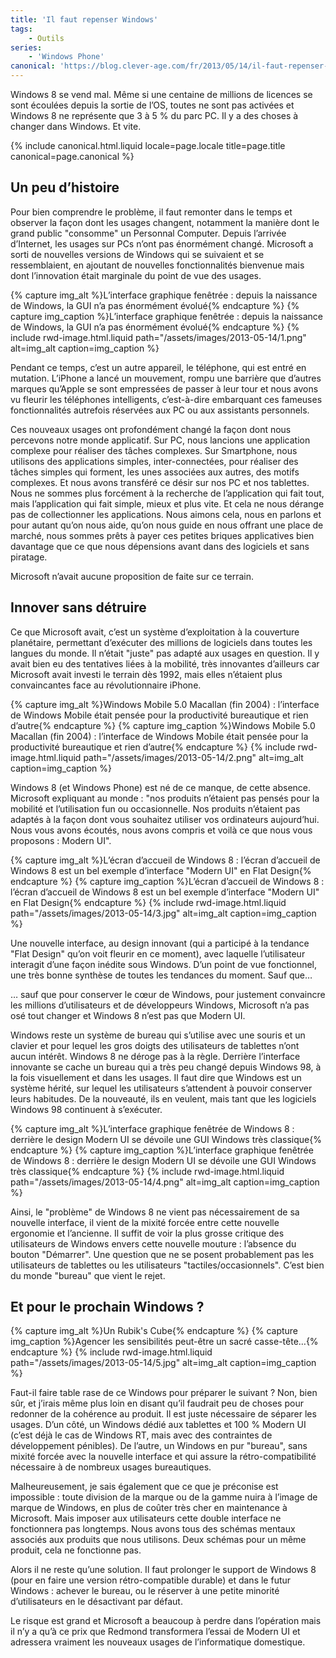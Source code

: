 ```yaml
---
title: 'Il faut repenser Windows'
tags:
    - Outils
series:
    - 'Windows Phone'
canonical: 'https://blog.clever-age.com/fr/2013/05/14/il-faut-repenser-windows/'
---
```


Windows 8 se vend mal. Même si une centaine de millions de licences se sont
écoulées depuis la sortie de l’OS, toutes ne sont pas activées et Windows 8 ne
représente que 3 à 5 % du parc PC. Il y a des choses à changer dans Windows. Et
vite.

<!-- more -->

{% include canonical.html.liquid
    locale=page.locale
    title=page.title
    canonical=page.canonical
%}

## Un peu d’histoire

Pour bien comprendre le problème, il faut remonter dans le temps et observer la
façon dont les usages changent, notamment la manière dont le grand public
"consomme" un Personnal Computer. Depuis l’arrivée d’Internet, les usages sur
PCs n’ont pas énormément changé. Microsoft a sorti de nouvelles versions de
Windows qui se suivaient et se ressemblaient, en ajoutant de nouvelles
fonctionnalités bienvenue mais dont l’innovation était marginale du point de vue
des usages.

{% capture img_alt %}L’interface graphique fenêtrée&nbsp;: depuis la naissance
de Windows, la GUI n’a pas énormément évolué{% endcapture %}
{% capture img_caption %}L’interface graphique fenêtrée&nbsp;: depuis la
naissance de Windows, la GUI n’a pas énormément évolué{% endcapture %}
{% include rwd-image.html.liquid
path="/assets/images/2013-05-14/1.png"
alt=img_alt
caption=img_caption
%}

Pendant ce temps, c’est un autre appareil, le téléphone, qui est entré en
mutation. L’iPhone a lancé un mouvement, rompu une barrière que d’autres marques
qu’Apple se sont empressées de passer à leur tour et nous avons vu fleurir les
téléphones intelligents, c’est-à-dire embarquant ces fameuses fonctionnalités
autrefois réservées aux PC ou aux assistants personnels.

Ces nouveaux usages ont profondément changé la façon dont nous percevons notre
monde applicatif. Sur PC, nous lancions une application complexe pour réaliser
des tâches complexes. Sur Smartphone, nous utilisons des applications simples,
inter-connectées, pour réaliser des tâches simples qui forment, les unes
associées aux autres, des motifs complexes. Et nous avons transféré ce désir sur
nos PC et nos tablettes. Nous ne sommes plus forcément à la recherche de
l’application qui fait tout, mais l’application qui fait simple, mieux et plus
vite. Et cela ne nous dérange pas de collectionner les applications. Nous aimons
cela, nous en parlons et pour autant qu’on nous aide, qu’on nous guide en nous
offrant une place de marché, nous sommes prêts à payer ces petites briques
applicatives bien davantage que ce que nous dépensions avant dans des logiciels
et sans piratage.

Microsoft n’avait aucune proposition de faite sur ce terrain.

## Innover sans détruire

Ce que Microsoft avait, c’est un système d’exploitation à la couverture
planétaire, permettant d’exécuter des millions de logiciels dans toutes les
langues du monde. Il n’était "juste" pas adapté aux usages en question. Il y
avait bien eu des tentatives liées à la mobilité, très innovantes d’ailleurs car
Microsoft avait investi le terrain dès 1992, mais elles n’étaient plus
convaincantes face au révolutionnaire iPhone.

{% capture img_alt %}Windows Mobile 5.0 Macallan (fin 2004)&nbsp;: l’interface
de Windows Mobile était pensée pour la productivité bureautique et rien
d’autre{% endcapture %} {% capture img_caption %}Windows Mobile 5.0 Macallan
(fin 2004)&nbsp;: l’interface de Windows Mobile était pensée pour la
productivité bureautique et rien d’autre{% endcapture %}
{% include rwd-image.html.liquid
path="/assets/images/2013-05-14/2.png"
alt=img_alt
caption=img_caption
%}

Windows 8 (et Windows Phone) est né de ce manque, de cette absence. Microsoft
expliquant au monde&nbsp;: "nos produits n’étaient pas pensés pour la mobilité
et l’utilisation fun ou occasionnelle. Nos produits n’étaient pas adaptés à la
façon dont vous souhaitez utiliser vos ordinateurs aujourd’hui. Nous vous avons
écoutés, nous avons compris et voilà ce que nous vous proposons&nbsp;: Modern
UI".

{% capture img_alt %}L’écran d’accueil de Windows 8&nbsp;: l’écran d’accueil de
Windows 8 est un bel exemple d’interface &quot;Modern UI&quot; en Flat
Design{% endcapture %} {% capture img_caption %}L’écran d’accueil de Windows
8&nbsp;: l’écran d’accueil de Windows 8 est un bel exemple d’interface "Modern
UI" en Flat Design{% endcapture %} {% include rwd-image.html.liquid
path="/assets/images/2013-05-14/3.jpg"
alt=img_alt
caption=img_caption
%}

Une nouvelle interface, au design innovant (qui a participé à la tendance "Flat
Design" qu’on voit fleurir en ce moment), avec laquelle l’utilisateur interagit
d’une façon inédite sous Windows. D’un point de vue fonctionnel, une très bonne
synthèse de toutes les tendances du moment. Sauf que…

… sauf que pour conserver le cœur de Windows, pour justement convaincre les
millions d’utilisateurs et de développeurs Windows, Microsoft n’a pas osé tout
changer et Windows 8 n’est pas que Modern UI.

Windows reste un système de bureau qui s’utilise avec une souris et un clavier
et pour lequel les gros doigts des utilisateurs de tablettes n’ont aucun
intérêt. Windows 8 ne déroge pas à la règle. Derrière l’interface innovante se
cache un bureau qui a très peu changé depuis Windows 98, à la fois visuellement
et dans les usages. Il faut dire que Windows est un système hérité, sur lequel
les utilisateurs s’attendent à pouvoir conserver leurs habitudes. De la
nouveauté, ils en veulent, mais tant que les logiciels Windows 98 continuent à
s’exécuter.

{% capture img_alt %}L’interface graphique fenêtrée de Windows 8&nbsp;: derrière
le design Modern UI se dévoile une GUI Windows très classique{% endcapture %}
{% capture img_caption %}L’interface graphique fenêtrée de Windows 8&nbsp;:
derrière le design Modern UI se dévoile une GUI Windows très
classique{% endcapture %} {% include rwd-image.html.liquid
path="/assets/images/2013-05-14/4.png"
alt=img_alt
caption=img_caption
%}

Ainsi, le "problème" de Windows 8 ne vient pas nécessairement de sa nouvelle
interface, il vient de la mixité forcée entre cette nouvelle ergonomie et
l’ancienne. Il suffit de voir la plus grosse critique des utilisateurs de
Windows envers cette nouvelle mouture&nbsp;: l’absence du bouton "Démarrer". Une
question que ne se posent probablement pas les utilisateurs de tablettes ou les
utilisateurs "tactiles/occasionnels". C’est bien du monde "bureau" que vient le
rejet.

## Et pour le prochain Windows&nbsp;?

{% capture img_alt %}Un Rubik's Cube{% endcapture %}
{% capture img_caption %}Agencer les sensibilités peut-être un sacré
casse-tête…{% endcapture %} {% include rwd-image.html.liquid
path="/assets/images/2013-05-14/5.jpg"
alt=img_alt
caption=img_caption
%}

Faut-il faire table rase de ce Windows pour préparer le suivant&nbsp;? Non, bien
sûr, et j’irais même plus loin en disant qu’il faudrait peu de choses pour
redonner de la cohérence au produit. Il est juste nécessaire de séparer les
usages. D’un côté, un Windows dédié aux tablettes et 100 % Modern UI (c’est déjà
le cas de Windows RT, mais avec des contraintes de développement pénibles). De
l’autre, un Windows en pur "bureau", sans mixité forcée avec la nouvelle
interface et qui assure la rétro-compatibilité nécessaire à de nombreux usages
bureautiques.

Malheureusement, je sais également que ce que je préconise est impossible&nbsp;:
toute division de la marque ou de la gamme nuira à l’image de marque de Windows,
en plus de coûter très cher en maintenance à Microsoft. Mais imposer aux
utilisateurs cette double interface ne fonctionnera pas longtemps. Nous avons
tous des schémas mentaux associés aux produits que nous utilisons. Deux schémas
pour un même produit, cela ne fonctionne pas.

Alors il ne reste qu’une solution. Il faut prolonger le support de Windows 8
(pour en faire une version rétro-compatible durable) et dans le futur
Windows&nbsp;: achever le bureau, ou le réserver à une petite minorité
d’utilisateurs en le désactivant par défaut.

Le risque est grand et Microsoft a beaucoup à perdre dans l’opération mais il
n’y a qu’à ce prix que Redmond transformera l’essai de Modern UI et adressera
vraiment les nouveaux usages de l’informatique domestique.
